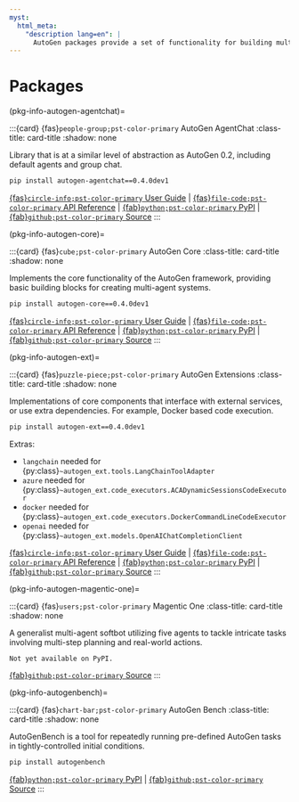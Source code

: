 ```yaml
---
myst:
  html_meta:
    "description lang=en": |
      AutoGen packages provide a set of functionality for building multi-agent applications with AI agents.
---
```


<style>
.card-title {
  font-size: 1.2rem;
  font-weight: bold;
}

.card-title svg {
  font-size: 2rem;
  vertical-align: bottom;
  margin-right: 5px;
}
</style>

# Packages

(pkg-info-autogen-agentchat)=

:::{card} {fas}`people-group;pst-color-primary` AutoGen AgentChat
:class-title: card-title
:shadow: none

Library that is at a similar level of abstraction as AutoGen 0.2, including default agents and group chat.

```sh
pip install autogen-agentchat==0.4.0dev1
```


[{fas}`circle-info;pst-color-primary` User Guide](/user-guide/agentchat-user-guide/index.md) | [{fas}`file-code;pst-color-primary` API Reference](/reference/python/autogen_agentchat/autogen_agentchat.rst) | [{fab}`python;pst-color-primary` PyPI](https://pypi.org/project/autogen-agentchat/0.4.0.dev1/) | [{fab}`github;pst-color-primary` Source](https://github.com/microsoft/autogen/tree/main/python/packages/autogen-agentchat)
:::

(pkg-info-autogen-core)=

:::{card} {fas}`cube;pst-color-primary` AutoGen Core
:class-title: card-title
:shadow: none

Implements the core functionality of the AutoGen framework, providing basic building blocks for creating multi-agent systems.

```sh
pip install autogen-core==0.4.0dev1
```

[{fas}`circle-info;pst-color-primary` User Guide](/user-guide/core-user-guide/index.md) | [{fas}`file-code;pst-color-primary` API Reference](/reference/python/autogen_core/autogen_core.rst) | [{fab}`python;pst-color-primary` PyPI](https://pypi.org/project/autogen-core/0.4.0.dev1/) | [{fab}`github;pst-color-primary` Source](https://github.com/microsoft/autogen/tree/main/python/packages/autogen-core)
:::

(pkg-info-autogen-ext)=

:::{card} {fas}`puzzle-piece;pst-color-primary` AutoGen Extensions
:class-title: card-title
:shadow: none

Implementations of core components that interface with external services, or use extra dependencies. For example, Docker based code execution.

```sh
pip install autogen-ext==0.4.0dev1
```

Extras:

- `langchain` needed for {py:class}`~autogen_ext.tools.LangChainToolAdapter`
- `azure` needed for {py:class}`~autogen_ext.code_executors.ACADynamicSessionsCodeExecutor`
- `docker` needed for {py:class}`~autogen_ext.code_executors.DockerCommandLineCodeExecutor`
- `openai` needed for {py:class}`~autogen_ext.models.OpenAIChatCompletionClient`

[{fas}`circle-info;pst-color-primary` User Guide](/user-guide/extensions-user-guide/index.md) | [{fas}`file-code;pst-color-primary` API Reference](/reference/python/autogen_ext/autogen_ext.rst) | [{fab}`python;pst-color-primary` PyPI](https://pypi.org/project/autogen-ext/0.4.0.dev1/) | [{fab}`github;pst-color-primary` Source](https://github.com/microsoft/autogen/tree/main/python/packages/autogen-ext)
:::

(pkg-info-autogen-magentic-one)=

:::{card} {fas}`users;pst-color-primary` Magentic One
:class-title: card-title
:shadow: none

A generalist multi-agent softbot utilizing five agents to tackle intricate tasks involving multi-step planning and real-world actions.

```{note}
Not yet available on PyPI.
```

[{fab}`github;pst-color-primary` Source](https://github.com/microsoft/autogen/tree/main/python/packages/autogen-magentic-one)
:::

(pkg-info-autogenbench)=

:::{card} {fas}`chart-bar;pst-color-primary` AutoGen Bench
:class-title: card-title
:shadow: none

AutoGenBench is a tool for repeatedly running pre-defined AutoGen tasks in tightly-controlled initial conditions.

```sh
pip install autogenbench
```

[{fab}`python;pst-color-primary` PyPI](https://pypi.org/project/autogenbench/) | [{fab}`github;pst-color-primary` Source](https://github.com/microsoft/autogen/tree/main/python/packages/agbench)
:::
